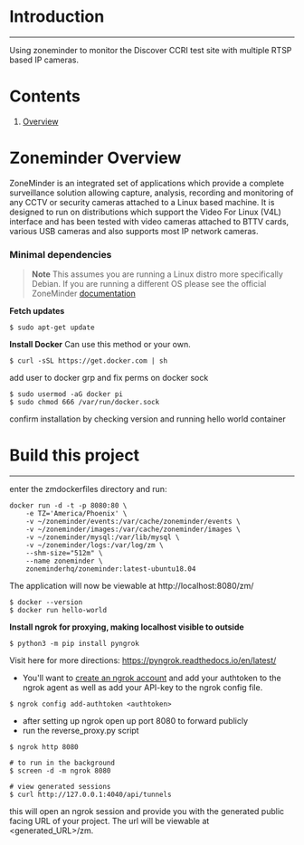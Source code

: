 # Introduction
---
Using zoneminder to monitor the Discover CCRI test site with multiple
RTSP based IP cameras. 

# Contents
1. [Overview]()

# Zoneminder Overview
ZoneMinder is an integrated set of applications which provide a complete surveillance 
solution allowing capture, analysis, recording and monitoring of any CCTV or security 
cameras attached to a Linux based machine. It is designed to run on distributions which 
support the Video For Linux (V4L) interface and has been tested with video cameras 
attached to BTTV cards, various USB cameras and also supports most IP network cameras.

### Minimal dependencies
> **Note** This assumes you are running a Linux distro more specifically Debian.
> If you are running a different OS please see the official ZoneMinder 
> [documentation](https://zoneminder.readthedocs.io/en/latest/index.html)

**Fetch updates**
```
$ sudo apt-get update
```

**Install Docker**
Can use this method or your own. 
```
$ curl -sSL https://get.docker.com | sh
```
add user to docker grp and fix perms on docker sock <br>
```
$ sudo usermod -aG docker pi
$ sudo chmod 666 /var/run/docker.sock 
```
confirm installation by checking version and running hello world container 

# Build this project
---
enter the zmdockerfiles directory and run:
```
docker run -d -t -p 8080:80 \
    -e TZ='America/Phoenix' \
    -v ~/zoneminder/events:/var/cache/zoneminder/events \
    -v ~/zoneminder/images:/var/cache/zoneminder/images \
    -v ~/zoneminder/mysql:/var/lib/mysql \
    -v ~/zoneminder/logs:/var/log/zm \
    --shm-size="512m" \
    --name zoneminder \
    zoneminderhq/zoneminder:latest-ubuntu18.04
```
The application will now be viewable at http://localhost:8080/zm/

```
$ docker --version
$ docker run hello-world
```        
**Install ngrok for proxying, making localhost visible to outside**

```
$ python3 -m pip install pyngrok
```
Visit here for more directions: https://pyngrok.readthedocs.io/en/latest/
- You'll want to [create an ngrok account](https://dashboard.ngrok.com/get-started/setup) and 
add your authtoken to the ngrok agent as well as add your API-key to the ngrok config file. 
```
$ ngrok config add-authtoken <authtoken>
``` 
- after setting up ngrok open up port 8080 to forward publicly 
- run the reverse_proxy.py script
```
$ ngrok http 8080

# to run in the background
$ screen -d -m ngrok 8080

# view generated sessions 
$ curl http://127.0.0.1:4040/api/tunnels
``` 
this will open an ngrok session and provide you with the generated public facing
URL of your project. The url will be viewable at <generated_URL>/zm.

